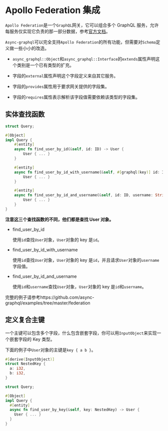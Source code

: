 # Apollo Federation 集成

`Apollo Federation`是一个`GraphQL`网关，它可以组合多个 GraphQL 服务，允许每服务仅实现它负责的那一部分数据，参考[官方文档](https://www.apollographql.com/docs/apollo-server/federation/introduction)。

`Async-graphql`可以完全支持`Apollo Federation`的所有功能，但需要对`Schema`定义做一些小小的改造。

- `async_graphql::Object`和`async_graphql::Interface`的`extends`属性声明这个类别是一个已有类型的扩充。

- 字段的`external`属性声明这个字段定义来自其它服务。

- 字段的`provides`属性用于要求网关提供的字段集。

- 字段的`requires`属性表示解析该字段值需要依赖该类型的字段集。

## 实体查找函数

```rust
struct Query;

#[Object]
impl Query {
    #[entity]
    async fn find_user_by_id(&self, id: ID) -> User {
        User { ... }
    }

    #[entity]
    async fn find_user_by_id_with_username(&self, #[graphql(key)] id: ID, username: String) -> User {
        User { ... }
    }

    #[entity]
    async fn find_user_by_id_and_username(&self, id: ID, username: String) -> User {
        User { ... }
    }
}
```

**注意这三个查找函数的不同，他们都是查找 User 对象。**

- find_user_by_id

  使用`id`查找`User`对象，`User`对象的 key 是`id`。

- find_user_by_id_with_username

  使用`id`查找`User`对象，`User`对象的 key 是`id`，并且请求`User`对象的`username`字段值。

- find_user_by_id_and_username

  使用`id`和`username`查找`User`对象，`User`对象的 key 是`id`和`username`。

完整的例子请参考https://github.com/async-graphql/examples/tree/master/federation

## 定义复合主键

一个主键可以包含多个字段，什么包含嵌套字段，你可以用`InputObject`来实现一个嵌套字段的 Key 类型。

下面的例子中`User`对象的主键是`key { a b }`。

```rust
#[derive(InputObject)]
struct NestedKey {
  a: i32,
  b: i32,
}

struct Query;

#[Object]
impl Query {
  #[entity]
  async fn find_user_by_key(&self, key: NestedKey) -> User {
    User { ... }
  }
}
```
